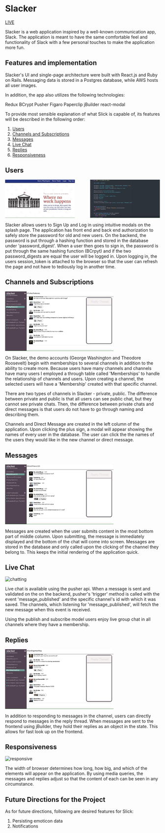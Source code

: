 <!-- # Slacker

## README
Slacker is a collaborative live messaging platform inspired by Slack and was built end-to-end in 2 weeks.

Live: https://fullstackslacker.herokuapp.com/#/ (works best in chrome)

## Implementation

Slacker's UI and single-page architecture were built with React.js and Ruby on Rails. Messaging data is stored in a Postgres database, while AWS hosts all user images.

In addition, the app also utilizes the following technologies:

Redux
BCrypt
Pusher
Figaro
Paperclip
jBuilder
react-modal


## Features

The application is composed of the following features.

## Authentication

Slacker has both front-end and back-end authentication. On the backend, Slacker uses BCrypt by hashing user passwords and saving only the encrypted user-data to the database. A cookie storing a hashed token keeps track of the user's current session. If there is not a matching session token then the user is redirected to the login page for authentication.

## Real-time Messaging

The app leverages the Pusher API in order to maintain a WebSocket and TCP-based protocol connection. These enable bi-directional communication between the server and the client.

When a client selects a channel to view, they become subscribed to a unique connection through pusher. The connections means that they are subscribed for any update to the channel.

## Channels

Slacker allows users to create public channels by entering a name and then selecting the users they wish to be in the channel. Channels are accessible by any user.

## Direct Messages

Slacker allows users to create private channels by simply selecting the users they wish to be in their channel. Unlike public channels these are not accessible by any user.

## Future Production

Slacker will always be improving. The next features I plan to implement are:

1. Notifications
2. Channel Search
3. Emoticons -->

# Slacker

[LIVE](https://fullstackslacker.herokuapp.com/)
<!-- <div>
  <img src="app/assets/gifs/slick.png" alt="slick" width="100%";>
</div> -->


Slacker is a web application inspired by a well-known communication app, Slack. The application is meant to have the same comfortable feel and functionality of Slack with a few personal touches to make the application more fun.

## Features and implementation

Slacker's UI and single-page architecture were built with React.js and Ruby on Rails. Messaging data is stored in a Postgres database, while AWS hosts all user images.

In addition, the app also utilizes the following technologies:

Redux
BCrypt
Pusher
Figaro
Paperclip
jBuilder
react-modal

To provide most sensible explanation of what Slick is capable of, its features  will be described in the following order:
1. [Users](#users)
2. [Channels and Subscriptions](#channels-and-subscriptions)
3. [Messages](#messages)
4. [Live Chat](#live-chat)
5. [Replies](#replies)
6. [Responsiveness](#responsiveness)


## Users
<div style="display: flex; justify-content: space-between;">
  <img src="app/assets/gifs/login-gif.gif" alt="login" width="45%";>
  <img src="app/assets/gifs/auth-gif.gif" alt="auth" width="45%";>
</div>

Slacker allows users to Sign Up and Log in using intuitive modals on the splash page. The application has front end and back end authorization to safely store the password for old and new users. On the backend, the password is put through a hashing function and stored in the database under 'password_digest'. When a user then goes to sign in, the password is put through the same hashing function (BCrpyt) and if the two password_digests are equal the user will be logged in. Upon logging in, the users session_token is attached to the browser so that the user can refresh the page and not have to tediously log in another time.

## Channels and Subscriptions
<div style="display: flex; justify-content: space-between;">
  <img src="app/assets/gifs/channel-gif.gif" alt="new-channel" width="70%";>
</div>

On Slacker, the demo accounts (George Washington and Theodore Roosevelt) begin with memberships to several channels in addition to the ability to create more. Because users have many channels and channels have many users I employed a through table called 'Memberships' to handle the relationship of channels and users. Upon creating a channel, the selected users will have a 'Membership' created with that specific channel.   

There are two types of channels in Slacker - private, public. The difference between private and public is that all users can see public chat, but they cannot see private chats. Then, the difference between private chats and direct messages is that users do not have to go through naming and describing them.

Channels and Direct Message are created in the left column of the application. Upon clicking the plus sign, a modal will appear showing the names of every user in the database. The user can click the the names of the users they would like in the new channel or direct message.  


## Messages
<div style="display: flex; justify-content: space-between;">
  <img src="app/assets/gifs/new-message-gif.gif" alt="new-message" width="70%";>
</div>

Messages are created when the user submits content in the most bottom part of middle column. Upon submitting, the message is immediately displayed and the bottom of the chat will come into screen. Messages are stored in the database and only called upon the clicking of the channel they belong to. This keeps the initial rendering of the application quick.  


## Live Chat
<div style="display: flex; justify-content: space-between;">
  <img src="app/assets/gifs/live-chat-gif.gif" alt="chatting" width="70%";>
</div>

Live chat is available using the pusher api. When a message is sent and validated on the on the backend, pusher's 'trigger' method is called with the event 'message_published' and the specific channel's id with which it was saved. The channels, which listening for 'message_published', will fetch the new message when this event is received.

Using the publish and subscribe model users enjoy live group chat in all channels where they have a membership.


## Replies
<div style="display: flex; justify-content: space-between;">
  <img src="app/assets/gifs/replies-gif.gif" alt="replies" width="70%";>
</div>

In addition to responding to messages in the channel, users can directly respond to messages in the reply thread. When messages are sent to the frontend using jBuilder, they hold their replies as an object in the state. This allows for fast look up on the frontend.


## Responsiveness
<div style="display: flex; justify-content: space-between;">
<img src="app/assets/gifs/responsive-gif.gif" alt="responsive" width="70%";>
</div>

The width of browser determines how long, how big, and which of the elements will appear on the application. By using media queries, the messages and replies adjust so that the content of each can be seen in any circumstance.

## Future Directions for the Project

As for future directions, following are desired features for Slick:

1. Persisting emoticon data
2. Notifications  
